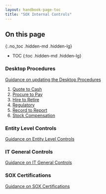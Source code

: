 ```yaml
---
layout: handbook-page-toc
title: "SOX Internal Controls"
---
```


## On this page
{:.no_toc .hidden-md .hidden-lg}

- TOC
{:toc .hidden-md .hidden-lg}

### Desktop Procedures

[Guidance on updating the Desktop Procedures](/handbook/finance/sox-internal-controls/guidance-on-updating-the-desktop-procedures/)

1. [Quote to Cash](/handbook/finance/sox-internal-controls/quote-to-cash/) 
1. [Procure to Pay](/handbook/finance/sox-internal-controls/procure-to-pay/)
1. [Hire to Retire](/handbook/finance/sox-internal-controls/hire-to-retire/)
1. [Regulatory](/handbook/finance/sox-internal-controls/regulatory/)
1. [Record to Report](/handbook/finance/sox-internal-controls/record-to-report/)
1. [Stock Compensation](/handbook/finance/sox-internal-controls/stock-compensation/)

### Entity Level Controls
[Guidance on Entity Level Controls](/handbook/finance/sox-internal-controls/entity-level-controls/)


### IT General Controls
[Guidance on IT General Controls](/handbook/finance/sox-internal-controls/it-general-controls/)


### SOX Certifications 
[Guidance on SOX Certifications](/handbook/finance/sox-internal-controls/sox-certifications/)